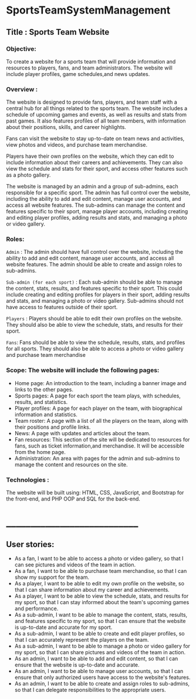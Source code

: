 # SportsTeamSystemManagement

## Title : Sports Team Website

### Objective: 
To create a website for a sports team that will provide information and resources to players, fans, and team administrators. The website will include player profiles, game schedules,and news updates.

### Overview : 
The website is designed to provide fans, players, and team staff with a central hub for all things related to the sports team. The website includes a schedule of upcoming games and events, as well as results and stats from past games. It also features profiles of all team members, with information about their positions, skills, and career highlights.

Fans can visit the website to stay up-to-date on team news and activities, view photos and videos, and purchase team merchandise.

Players have their own profiles on the website, which they can edit to include information about their careers and achievements. They can also view the schedule and stats for their sport, and access other features such as a photo gallery.

The website is managed by an admin and a group of sub-admins, each responsible for a specific sport. The admin has full control over the website, including the ability to add and edit content, manage user accounts, and access all website features. The sub-admins can manage the content and features specific to their sport, manage player accounts, including creating and editing player profiles, adding results and stats, and managing a photo or video gallery.

### Roles:

``Admin`` : The admin should have full control over the website, including the ability to add and edit content, manage user accounts, and access all website features.
The admin should be able to create and assign roles to sub-admins.



``Sub-admin (for each sport)`` : Each sub-admin should be able to manage the content, stats, results, and features specific to their sport.
This could include creating and editing profiles for players in their sport, adding results and stats, and managing a photo or video gallery.
Sub-admins should not have access to features outside of their sport.



``Players`` : Players should be able to edit their own profiles on the website.
They should also be able to view the schedule, stats, and results for their sport.


``Fans``: Fans should be able to view the schedule, results, stats, and profiles for all sports.
They should also be able to access a photo or video gallery and purchase team merchandise

### Scope: The website will include the following pages:

- Home page: An introduction to the team, including a banner image and links to the other pages.
- Sports pages: A page for each sport the team plays, with schedules, results, and statistics.
- Player profiles: A page for each player on the team, with biographical information and statistics.
- Team roster: A page with a list of all the players on the team, along with their positions and profile links.
- News: A page with updates and articles about the team.
- Fan resources: This section of the site will be dedicated to resources for fans, such as ticket information,and merchandise. It will be accessible from the home page.
- Administration: An area with pages for the admin and sub-admins to manage the content and resources on the site.



### Technologies :
The website will be built using:
HTML, CSS, JavaScript, and Bootstrap for the front-end, 
and PHP OOP and SQL for the back-end. 

# ___________________________

## User stories:

- As a fan, I want to be able to access a photo or video gallery, so that I can see pictures and videos of the team in action.
- As a fan, I want to be able to purchase team merchandise, so that I can show my support for the team.
- As a player, I want to be able to edit my own profile on the website, so that I can share information about my career and achievements.
- As a player, I want to be able to view the schedule, stats, and results for my sport, so that I can stay informed about the team's upcoming games and performance.
- As a sub-admin, I want to be able to manage the content, stats, results, and features specific to my sport, so that I can ensure that the website is up-to-date and accurate for my sport.
- As a sub-admin, I want to be able to create and edit player profiles, so that I can accurately represent the players on the team.
- As a sub-admin, I want to be able to manage a photo or video gallery for my sport, so that I can share pictures and videos of the team in action.
- As an admin, I want to be able to add and edit content, so that I can ensure that the website is up-to-date and accurate.
- As an admin, I want to be able to manage user accounts, so that I can ensure that only authorized users have access to the website's features.
- As an admin, I want to be able to create and assign roles to sub-admins, so that I can delegate responsibilities to the appropriate users.
